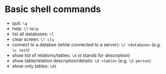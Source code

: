 # Basic shell commands

- quit:
  `\q`
- help:
  `\?`
  `help`
- list all databases:
  `\l`
- clear screen:
  `\! cls`
- connect to a databse (while connected to a server):
  `\c <database>` (e.g. `\c test`)
- show list of relations/tables:
  `\d` (`d` stands for description)
- show table/relation description/details:
  `\d <table>` (e.g. `\d person`)
- show only tables:
  `\dt`